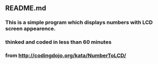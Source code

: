 ## README.md

### This is a simple program which displays numbers with LCD screen appearence.
### thinked and coded in less than 60 minutes
### from http://codingdojo.org/kata/NumberToLCD/